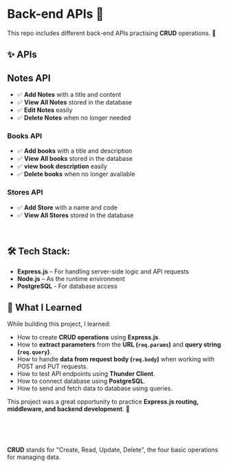 # Back-end APIs 📝  

This repo includes different back-end APIs practising **CRUD** operations.  🚀
<br>

## ✨ APIs
 ## Notes API 
  - ✅ **Add Notes** with a title and content  
  - ✅ **View All Notes** stored in the database  
  - ✅ **Edit Notes** easily  
  - ✅ **Delete Notes** when no longer needed  
 ### Books API 
  - ✅ **Add books** with a title and description  
  - ✅ **View All books** stored in the database  
  - ✅ **view book description** easily  
  - ✅ **Delete books** when no longer available  
   ### Stores API 
  - ✅ **Add Store** with a name and code  
  - ✅ **View All Stores** stored in the database  
  
<br>

## 🛠 Tech Stack:  
- **Express.js** – For handling server-side logic and API requests  
- **Node.js** – As the runtime environment
- **PostgreSQL** - For database access  



## 📌 What I Learned  
While building this project, I learned:  
- How to create **CRUD operations** using **Express.js**.  
- How to **extract parameters** from the **URL (`req.params`)** and **query string (`req.query`)**.  
- How to handle **data from request body (`req.body`)** when working with POST and PUT requests.  
- How to test API endpoints using **Thunder Client**. 
- How to connect database using **PostgreSQL**. 
- How to send and fetch data to database using queries.

This project was a great opportunity to practice **Express.js routing, middleware, and backend development**. 🚀  

<br><br>

##     
**CRUD** stands for "Create, Read, Update, Delete", the four basic operations for managing data.

